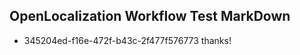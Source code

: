 ## OpenLocalization Workflow Test MarkDown
* 345204ed-f16e-472f-b43c-2f477f576773 thanks!

<!--HONumber=Sep16_HO1-->


